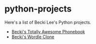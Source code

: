# python-projects

Here's a list of Becki Lee's Python projects.

- [Becki's Totally Awesome Phonebook](./phonebook/)
- [Becki's Wordle Clone](./wordle/)
